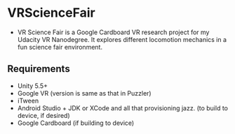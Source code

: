 # VRScienceFair

* VR Science Fair is a Google Cardboard VR research project for my Udacity VR Nanodegree. It explores different locomotion mechanics in a fun science fair environment.

## Requirements
* Unity 5.5+
* Google VR (version is same as that in Puzzler)
* iTween
* Android Studio + JDK or XCode and all that provisioning jazz. (to build to device, if desired) 
* Google Cardboard (if building to device)


